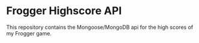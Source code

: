 # Frogger Highscore API
 This repository contains the Mongoose/MongoDB api for the high scores of my Frogger game. 
